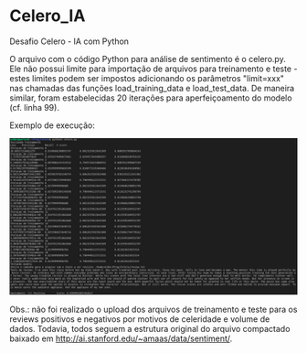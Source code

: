 # Celero_IA
Desafio Celero - IA com Python

O arquivo com o código Python para análise de sentimento é o celero.py. Ele não possui limite para importação de arquivos para treinamento e teste - estes limites podem ser impostos adicionando os parâmetros "limit=xxx" nas chamadas das funções load_training_data e load_test_data. De maneira similar, foram estabelecidas 20 iterações para aperfeiçoamento do modelo (cf. linha 99).

Exemplo de execução:

![exec](https://github.com/euriconicacio/Celero_IA/blob/main/exec.png)

Obs.: não foi realizado o upload dos arquivos de treinamento e teste para os reviews positivos e negativos por motivos de celeridade e volume de dados. Todavia, todos seguem a estrutura original do arquivo compactado baixado em http://ai.stanford.edu/~amaas/data/sentiment/.
